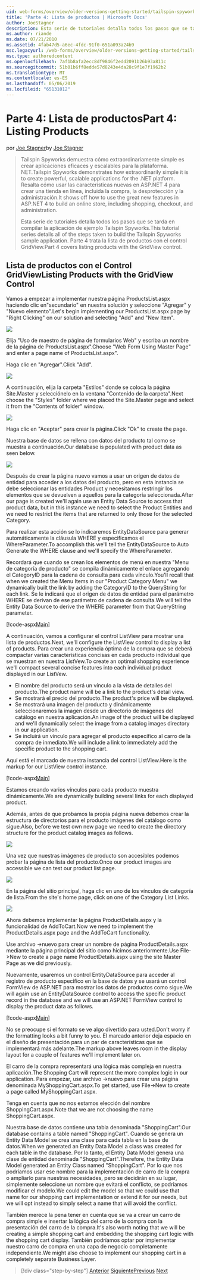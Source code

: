 ```yaml
---
uid: web-forms/overview/older-versions-getting-started/tailspin-spyworks/tailspin-spyworks-part-4
title: 'Parte 4: Lista de productos | Microsoft Docs'
author: JoeStagner
description: Esta serie de tutoriales detalla todos los pasos que se tarda en compilar la aplicación de ejemplo Tailspin Spyworks. Parte 4 cubre la lista de productos con el contr GridView...
ms.author: riande
ms.date: 07/21/2010
ms.assetid: 4fab47d5-a6ec-4fdc-91f0-651a093a24b9
msc.legacyurl: /web-forms/overview/older-versions-getting-started/tailspin-spyworks/tailspin-spyworks-part-4
msc.type: authoredcontent
ms.openlocfilehash: 7af1b8afa2ecc8df9846f2edd2091b26b93a811c
ms.sourcegitcommit: 51b01b6ff8edde57d8243e4da28c9f1e7f1962b2
ms.translationtype: MT
ms.contentlocale: es-ES
ms.lasthandoff: 05/06/2019
ms.locfileid: "65131012"
---
```

# <a name="part-4-listing-products"></a><span data-ttu-id="bd679-104">Parte 4: Lista de productos</span><span class="sxs-lookup"><span data-stu-id="bd679-104">Part 4: Listing Products</span></span>

<span data-ttu-id="bd679-105">por [Joe Stagner](https://github.com/JoeStagner)</span><span class="sxs-lookup"><span data-stu-id="bd679-105">by [Joe Stagner](https://github.com/JoeStagner)</span></span>

> <span data-ttu-id="bd679-106">Tailspin Spyworks demuestra cómo extraordinariamente simple es crear aplicaciones eficaces y escalables para la plataforma. NET.</span><span class="sxs-lookup"><span data-stu-id="bd679-106">Tailspin Spyworks demonstrates how extraordinarily simple it is to create powerful, scalable applications for the .NET platform.</span></span> <span data-ttu-id="bd679-107">Resalta cómo usar las características nuevas en ASP.NET 4 para crear una tienda en línea, incluida la compra, la desprotección y la administración.</span><span class="sxs-lookup"><span data-stu-id="bd679-107">It shows off how to use the great new features in ASP.NET 4 to build an online store, including shopping, checkout, and administration.</span></span>
> 
> <span data-ttu-id="bd679-108">Esta serie de tutoriales detalla todos los pasos que se tarda en compilar la aplicación de ejemplo Tailspin Spyworks.</span><span class="sxs-lookup"><span data-stu-id="bd679-108">This tutorial series details all of the steps taken to build the Tailspin Spyworks sample application.</span></span> <span data-ttu-id="bd679-109">Parte 4 trata la lista de productos con el control GridView.</span><span class="sxs-lookup"><span data-stu-id="bd679-109">Part 4 covers listing products with the GridView control.</span></span>

## <a id="_Toc260221670"></a>  <span data-ttu-id="bd679-110">Lista de productos con el Control GridView</span><span class="sxs-lookup"><span data-stu-id="bd679-110">Listing Products with the GridView Control</span></span>

<span data-ttu-id="bd679-111">Vamos a empezar a implementar nuestra página ProductsList.aspx haciendo clic en"secundario" en nuestra solución y seleccione "Agregar" y "Nuevo elemento".</span><span class="sxs-lookup"><span data-stu-id="bd679-111">Let's begin implementing our ProductsList.aspx page by "Right Clicking" on our solution and selecting "Add" and "New Item".</span></span>

![](tailspin-spyworks-part-4/_static/image1.jpg)

<span data-ttu-id="bd679-112">Elija "Uso de maestro de página de formularios Web" y escriba un nombre de la página de ProductsList.aspx".</span><span class="sxs-lookup"><span data-stu-id="bd679-112">Choose "Web Form Using Master Page" and enter a page name of ProductsList.aspx".</span></span>

<span data-ttu-id="bd679-113">Haga clic en "Agregar".</span><span class="sxs-lookup"><span data-stu-id="bd679-113">Click "Add".</span></span>

![](tailspin-spyworks-part-4/_static/image2.jpg)

<span data-ttu-id="bd679-114">A continuación, elija la carpeta "Estilos" donde se coloca la página Site.Master y selecciónelo en la ventana "Contenido de la carpeta".</span><span class="sxs-lookup"><span data-stu-id="bd679-114">Next choose the "Styles" folder where we placed the Site.Master page and select it from the "Contents of folder" window.</span></span>

![](tailspin-spyworks-part-4/_static/image3.jpg)

<span data-ttu-id="bd679-115">Haga clic en "Aceptar" para crear la página.</span><span class="sxs-lookup"><span data-stu-id="bd679-115">Click "Ok" to create the page.</span></span>

<span data-ttu-id="bd679-116">Nuestra base de datos se rellena con datos del producto tal como se muestra a continuación.</span><span class="sxs-lookup"><span data-stu-id="bd679-116">Our database is populated with product data as seen below.</span></span>

![](tailspin-spyworks-part-4/_static/image4.jpg)

<span data-ttu-id="bd679-117">Después de crear la página nuevo vamos a usar un origen de datos de entidad para acceder a los datos del producto, pero en esta instancia se debe seleccionar las entidades Product y necesitamos restringir los elementos que se devuelven a aquellos para la categoría seleccionada.</span><span class="sxs-lookup"><span data-stu-id="bd679-117">After our page is created we'll again use an Entity Data Source to access that product data, but in this instance we need to select the Product Entities and we need to restrict the items that are returned to only those for the selected Category.</span></span>

<span data-ttu-id="bd679-118">Para realizar esta acción se lo indicaremos EntityDataSource para generar automáticamente la cláusula WHERE y especificamos el WhereParameter.</span><span class="sxs-lookup"><span data-stu-id="bd679-118">To accomplish this we'll tell the EntityDataSource to Auto Generate the WHERE clause and we'll specify the WhereParameter.</span></span>

<span data-ttu-id="bd679-119">Recordará que cuando se crean los elementos de menú en nuestra "Menu de categoría de producto" se compila dinámicamente el enlace agregando el CategoryID para la cadena de consulta para cada vínculo.</span><span class="sxs-lookup"><span data-stu-id="bd679-119">You'll recall that when we created the Menu Items in our "Product Category Menu" we dynamically built the link by adding the CategoryID to the QueryString for each link.</span></span> <span data-ttu-id="bd679-120">Se le indicará que el origen de datos de entidad para el parámetro WHERE se derivan de ese parámetro de cadena de consulta.</span><span class="sxs-lookup"><span data-stu-id="bd679-120">We will tell the Entity Data Source to derive the WHERE parameter from that QueryString parameter.</span></span>

[!code-aspx[Main](tailspin-spyworks-part-4/samples/sample1.aspx)]

<span data-ttu-id="bd679-121">A continuación, vamos a configurar el control ListView para mostrar una lista de productos.</span><span class="sxs-lookup"><span data-stu-id="bd679-121">Next, we'll configure the ListView control to display a list of products.</span></span> <span data-ttu-id="bd679-122">Para crear una experiencia óptima de la compra que se deberá compactar varias características concisas en cada producto individual que se muestran en nuestra ListVew.</span><span class="sxs-lookup"><span data-stu-id="bd679-122">To create an optimal shopping experience we'll compact several concise features into each individual product displayed in our ListVew.</span></span>

- <span data-ttu-id="bd679-123">El nombre del producto será un vínculo a la vista de detalles del producto.</span><span class="sxs-lookup"><span data-stu-id="bd679-123">The product name will be a link to the product's detail view.</span></span>
- <span data-ttu-id="bd679-124">Se mostrará el precio del producto.</span><span class="sxs-lookup"><span data-stu-id="bd679-124">The product's price will be displayed.</span></span>
- <span data-ttu-id="bd679-125">Se mostrará una imagen del producto y dinámicamente seleccionaremos la imagen desde un directorio de imágenes del catálogo en nuestra aplicación.</span><span class="sxs-lookup"><span data-stu-id="bd679-125">An image of the product will be displayed and we'll dynamically select the image from a catalog images directory in our application.</span></span>
- <span data-ttu-id="bd679-126">Se incluirá un vínculo para agregar el producto específico al carro de la compra de inmediato.</span><span class="sxs-lookup"><span data-stu-id="bd679-126">We will include a link to immediately add the specific product to the shopping cart.</span></span>

<span data-ttu-id="bd679-127">Aquí está el marcado de nuestra instancia del control ListView.</span><span class="sxs-lookup"><span data-stu-id="bd679-127">Here is the markup for our ListView control instance.</span></span>

[!code-aspx[Main](tailspin-spyworks-part-4/samples/sample2.aspx)]

<span data-ttu-id="bd679-128">Estamos creando varios vínculos para cada producto muestra dinámicamente.</span><span class="sxs-lookup"><span data-stu-id="bd679-128">We are dynamically building several links for each displayed product.</span></span>

<span data-ttu-id="bd679-129">Además, antes de que probamos la propia página nueva debemos crear la estructura de directorios para el producto imágenes del catálogo como sigue.</span><span class="sxs-lookup"><span data-stu-id="bd679-129">Also, before we test own new page we need to create the directory structure for the product catalog images as follows.</span></span>

![](tailspin-spyworks-part-4/_static/image1.png)

<span data-ttu-id="bd679-130">Una vez que nuestras imágenes de producto son accesibles podemos probar la página de lista del producto.</span><span class="sxs-lookup"><span data-stu-id="bd679-130">Once our product images are accessible we can test our product list page.</span></span>

![](tailspin-spyworks-part-4/_static/image5.jpg)

<span data-ttu-id="bd679-131">En la página del sitio principal, haga clic en uno de los vínculos de categoría de lista.</span><span class="sxs-lookup"><span data-stu-id="bd679-131">From the site's home page, click on one of the Category List Links.</span></span>

![](tailspin-spyworks-part-4/_static/image6.jpg)

<span data-ttu-id="bd679-132">Ahora debemos implementar la página ProductDetails.aspx y la funcionalidad de AddToCart.</span><span class="sxs-lookup"><span data-stu-id="bd679-132">Now we need to implement the ProductDetails.aspx page and the AddToCart functionality.</span></span>

<span data-ttu-id="bd679-133">Use archivo -&gt;nuevo para crear un nombre de página ProductDetails.aspx mediante la página principal del sitio como hicimos anteriormente.</span><span class="sxs-lookup"><span data-stu-id="bd679-133">Use File-&gt;New to create a page name ProductDetails.aspx using the site Master Page as we did previously.</span></span>

<span data-ttu-id="bd679-134">Nuevamente, usaremos un control EntityDataSource para acceder al registro de producto específico en la base de datos y se usará un control FormView de ASP.NET para mostrar los datos de productos como sigue.</span><span class="sxs-lookup"><span data-stu-id="bd679-134">We will again use an EntityDataSource control to access the specific product record in the database and we will use an ASP.NET FormView control to display the product data as follows.</span></span>

[!code-aspx[Main](tailspin-spyworks-part-4/samples/sample3.aspx)]

<span data-ttu-id="bd679-135">No se preocupe si el formato se ve algo divertido para usted.</span><span class="sxs-lookup"><span data-stu-id="bd679-135">Don't worry if the formatting looks a bit funny to you.</span></span> <span data-ttu-id="bd679-136">El marcado anterior deja espacio en el diseño de presentación para un par de características que se implementará más adelante.</span><span class="sxs-lookup"><span data-stu-id="bd679-136">The markup above leaves room in the display layout for a couple of features we'll implement later on.</span></span>

<span data-ttu-id="bd679-137">El carro de la compra representará una lógica más compleja en nuestra aplicación.</span><span class="sxs-lookup"><span data-stu-id="bd679-137">The Shopping Cart will represent the more complex logic in our application.</span></span> <span data-ttu-id="bd679-138">Para empezar, use archivo -&gt;nuevo para crear una página denominada MyShoppingCart.aspx.</span><span class="sxs-lookup"><span data-stu-id="bd679-138">To get started, use File-&gt;New to create a page called MyShoppingCart.aspx.</span></span>

<span data-ttu-id="bd679-139">Tenga en cuenta que no nos estamos elección del nombre ShoppingCart.aspx.</span><span class="sxs-lookup"><span data-stu-id="bd679-139">Note that we are not choosing the name ShoppingCart.aspx.</span></span>

<span data-ttu-id="bd679-140">Nuestra base de datos contiene una tabla denominada "ShoppingCart".</span><span class="sxs-lookup"><span data-stu-id="bd679-140">Our database contains a table named "ShoppingCart".</span></span> <span data-ttu-id="bd679-141">Cuando se genera un Entity Data Model se crea una clase para cada tabla en la base de datos.</span><span class="sxs-lookup"><span data-stu-id="bd679-141">When we generated an Entity Data Model a class was created for each table in the database.</span></span> <span data-ttu-id="bd679-142">Por lo tanto, el Entity Data Model genera una clase de entidad denominada "ShoppingCart".</span><span class="sxs-lookup"><span data-stu-id="bd679-142">Therefore, the Entity Data Model generated an Entity Class named "ShoppingCart".</span></span> <span data-ttu-id="bd679-143">Por lo que nos podríamos usar ese nombre para la implementación de carro de la compra o ampliarlo para nuestras necesidades, pero se decidirán en su lugar, simplemente seleccione un nombre que evitará el conflicto, se podríamos modificar el modelo.</span><span class="sxs-lookup"><span data-stu-id="bd679-143">We could edit the model so that we could use that name for our shopping cart implementation or extend it for our needs, but we will opt instead to simply select a name that will avoid the conflict.</span></span>

<span data-ttu-id="bd679-144">También merece la pena tener en cuenta que se va a crear un carro de compra simple e insertar la lógica del carro de la compra con la presentación del carro de la compra.</span><span class="sxs-lookup"><span data-stu-id="bd679-144">It's also worth noting that we will be creating a simple shopping cart and embedding the shopping cart logic with the shopping cart display.</span></span> <span data-ttu-id="bd679-145">También podríamos optar por implementar nuestro carro de compra en una capa de negocio completamente independiente.</span><span class="sxs-lookup"><span data-stu-id="bd679-145">We might also choose to implement our shopping cart in a completely separate Business Layer.</span></span>

> [!div class="step-by-step"]
> <span data-ttu-id="bd679-146">[Anterior](tailspin-spyworks-part-3.md)
> [Siguiente](tailspin-spyworks-part-5.md)</span><span class="sxs-lookup"><span data-stu-id="bd679-146">[Previous](tailspin-spyworks-part-3.md)
[Next](tailspin-spyworks-part-5.md)</span></span>
